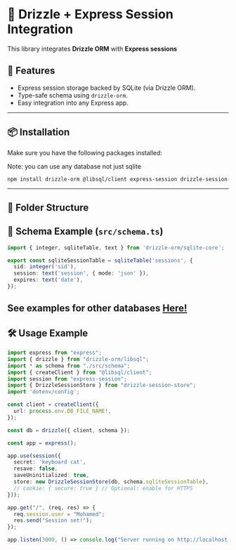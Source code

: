 # 🍃 Drizzle + Express Session Integration

This library integrates **Drizzle ORM** with **Express sessions**

## 🚀 Features

* Express session storage backed by SQLite (via Drizzle ORM).
* Type-safe schema using `drizzle-orm`.
* Easy integration into any Express app.

---

## 📦 Installation

Make sure you have the following packages installed:

Note: you can use any database not just sqlite
```bash
npm install drizzle-orm @libsql/client express-session drizzle-session-store dotenv
```

---

## 📁 Folder Structure



## 🧱 Schema Example (`src/schema.ts`)

```ts
import { integer, sqliteTable, text } from 'drizzle-orm/sqlite-core';

export const sqliteSessionTable = sqliteTable('sessions', {
  sid: integer('sid'),
  session: text('session', { mode: 'json' }),
  expires: text('date'),
});

```
See examples for other databases [Here!](https://github.com/mohamedhoss123/drizzle-session-store/tree/main/example)
---

## 🛠 Usage Example

```ts
import express from "express";
import { drizzle } from "drizzle-orm/libsql";
import * as schema from "./src/schema";
import { createClient } from "@libsql/client";
import session from "express-session";
import { DrizzleSessionStore } from "drizzle-session-store";
import 'dotenv/config';

const client = createClient({
  url: process.env.DB_FILE_NAME!,
});

const db = drizzle({ client, schema });

const app = express();

app.use(session({
  secret: 'keyboard cat',
  resave: false,
  saveUninitialized: true,
  store: new DrizzleSessionStore(db, schema.sqliteSessionTable),
  // cookie: { secure: true } // Optional: enable for HTTPS
}));

app.get("/", (req, res) => {
  req.session.user = "Mohamed";
  res.send("Session set!");
});

app.listen(3000, () => console.log("Server running on http://localhost:3000"));
```

